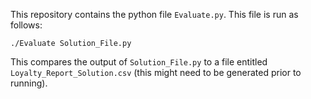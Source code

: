 This repository contains the python file `Evaluate.py`. This file is run as follows:

    ./Evaluate Solution_File.py

This compares the output of `Solution_File.py` to a file entitled `Loyalty_Report_Solution.csv` (this might need to be generated prior to running).
